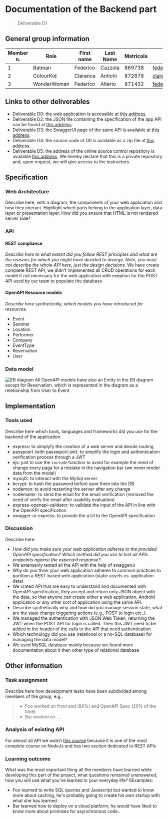 # Documentation of the Backend part
> Deliverable D1
## General group information
| Member n. | Role        | First name | Last Name | Matricola | Email address                   |
| --------- | ----------- | ---------- | --------- | --------- | ------------------------------- |
| 1         | Batman      | Federico   | Cazzola   | 869738    | federico.cazzola@mail.polimi.it |
| 2         | ColourKid   | Clarance   | Antichi   | 872878    | clarence.antichi@mail.polimi.it |
| 3         | WonderWoman | Federico   | Alterio   | 871432    | federico.alterio@mail.polimi.it |
## Links to other deliverables
- Deliverable D0: the web application is accessible at [this
address](http://localhost:3000).
- Deliverable D2: the JSON file containing the specification
of the app API can be found at [this
address](http://localhost:3000/backend/spec.yaml).
- Deliverable D3: the SwaggerUI page of the same API is available at
[this address](http://localhost:3000/backend/swaggerui).
- Deliverable D4: the source code of D0 is available as a zip file at
[this address](http://localhost:3000/backend/app.zip).
- Deliverable D5: the address of the online source control repository
is available [this address](https://github.com/f-cazzola/hypermedia-2019-alterio-antichi-cazzola). We hereby
declare that this is a private repository and, upon request, we will
give access to the instructors.
## Specification
### Web Architecture
Describe here, with a diagram, the components of your web application
and how they interact. Highlight which parts belong to the application
layer, data layer or presentation layer. How did you ensure that HTML is
not rendered server side?
### API
#### REST compliance
_Describe here to what extent did you follow REST principles and what are
the reasons for which you might have decided to diverge. Note, you must
not describe the whole API here, just the design decisions._
We have create complete REST API, we didn't implemented all CRUD operations for each model if not necessary for the web application with exeption for the POST API used by our team to populate the database
#### OpenAPI Resource models
_Describe here synthetically, which models you have introduced for
resources._
- Event
- Seminar
- Location
- Performer
- Company
- EventType
- Reservation
- User
### Data model
![ER diagram](http://localhost:3000/images/doc/ER-diagram.png)
All OpenAPI models have also an Entity in the ER diagram except for Reservation, which is represented in the diagram as a reletionship from User to Event
## Implementation
### Tools used
Describe here which tools, languages and frameworks did you use for the
backend of the application.
- express: to simplyfy the creation of a web server and devide routing
- passposrt (with passwport-jwt): to simplify the login and authentication verification process through a JWT
- ejs: just to use the `include` function to avoid for example the need of change every paga for a mistake in the navigation bar (we never render data from the model)
- mysql2: to interact with the MySql server
- bcrypt: to hash the password before save them into the DB
- nodemon: to avoid restarting the server after any change
- nodemailer: to send the email for the email verification (removed the need of verify the email after usability evaluation)
- express-openapi-validator: to validate the input of the API in line with the OpenAPI specification
- swagger-ui-express: to provide the a UI to the OpenAPI specification
### Discussion
Describe here:
- _How did you make sure your web application adheres to the provided
OpenAPI specification? Which method did you use to test all APIs
endpoints against the expected response?_
- We extensevly tested all the API with the help of swaggerui 
- Why do you think your web application adheres to common practices to
partition a REST-based web application (static assets vs.
application data)
- We crated API that are easy to understand and documented with OpenAPI specification, they accept and return only JSON object with the data, so that anyone can create either a web application, Android application or any other sort of application using the same API.
- Describe synthetically why and how did you manage session state,
what are the state change triggering actions (e.g., POST to login
etc..).
- We managed the authentication with JSON Web Token, returning the JWT when the POST API for login is called. Then this JWT need to be added in the header of the calls to the API that need authentication
- Which technology did you use (relational or a no-SQL database) for
managing the data model?
- We used MySQL database mainly because we found more documentation about it then other type of relational database
## Other information
### Task assignment
Describe here how development tasks have been subdivided among members
of the group, e.g.:
> - Foo worked on front end (80%) and OpenAPI Spec (20% of the time)
> - Bar worked on ....  
### Analysis of existing API
For almost all API we watch [this course](https://www.udemy.com/course/nodejs-the-complete-guide/)
because it is one of the most complete course on NodeJs and has two section dedicated to REST APIs 
### Learning outcome
What was the most important thing all the members have learned while
developing this part of the project, what questions remained unanswered,
how you will use what you've learned in your everyday life?
6Examples:
- Foo learned to write SQL queries and Javascript but wanted to know
more about caching, he's probably going to create his own startup
with what she has learned
- Bar learned how to deploy on a cloud platform, he would have liked
to know more about promises for asynchronous code..